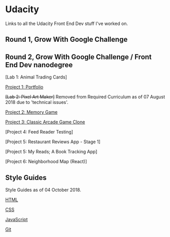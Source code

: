 # Udacity
Links to all the Udacity Front End Dev stuff I've worked on.

## Round 1, Grow With Google Challenge

## Round 2, Grow With Google Challenge / Front End Dev nanodegree

[Lab 1: Animal Trading Cards]

[Project 1: Portfolio](https://github.com/terribedore/gwg-r2-fend-project1-portfolio)

~~[Lab 2: Pixel Art Maker]~~  Removed from Required Curriculum as of 07 August 2018 due to 'technical issues'.

[Project 2: Memory Game](https://github.com/terribedore/fend-project-memory-game)

[Project 3: Classic Arcade Game Clone](https://github.com/terribedore/frontend-nanodegree-arcade-game)

[Project 4: Feed Reader Testing]

[Project 5: Restaurant Reviews App - Stage 1]

[Project 5: My Reads; A Book Tracking App]

[Project 6: Neighborhood Map (React)]

## Style Guides

Style Guides as of 04 October 2018.

[HTML](https://github.com/terribedore/Udacity/blob/master/HTML_Udacity_Nanodegree_Style_Guide.pdf)

[CSS](https://github.com/terribedore/Udacity/blob/master/CSS_Udacity_Nanodegree_Style_Guide.pdf)

[JavaScript](https://github.com/terribedore/Udacity/blob/master/JavaScript_Udacity_Nanodegree_Style_Guide.pdf)

[Git](https://github.com/terribedore/Udacity/blob/master/Git_Udacity_Nanodegree_Style_Guide.pdf)
